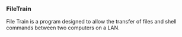 ### FileTrain

File Train is a program designed to allow the transfer of files and shell commands between two computers on a LAN.
